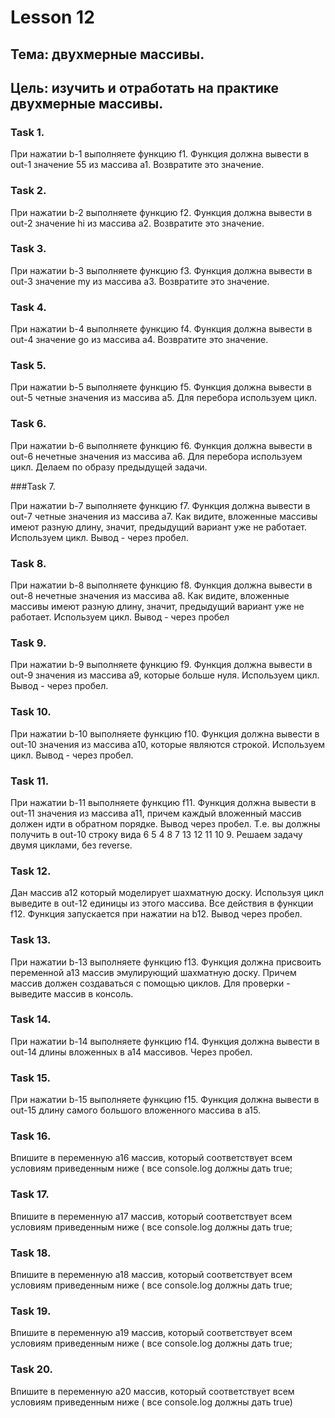 # Lesson 12


## Тема: двухмерные массивы.
## Цель: изучить и отработать на практике двухмерные массивы.

### Task 1.

При нажатии b-1 выполняете функцию f1. Функция должна вывести в out-1 значение 55 из массива a1. Возвратите это значение.


### Task 2.

При нажатии b-2 выполняете функцию f2. Функция должна вывести в out-2 значение hi из массива a2. Возвратите это значение.


### Task 3.

При нажатии b-3 выполняете функцию f3. Функция должна вывести в out-3 значение my из массива a3. Возвратите это значение.


### Task 4.

При нажатии b-4 выполняете функцию f4. Функция должна вывести в out-4 значение go из массива a4. Возвратите это значение.


### Task 5.

При нажатии b-5 выполняете функцию f5. Функция должна вывести в out-5 четные значения из массива a5. Для перебора используем цикл.


### Task 6.

При нажатии b-6 выполняете функцию f6. Функция должна вывести в out-6 нечетные значения из массива a6. Для перебора используем цикл. Делаем по образу предыдущей задачи.


###Task 7.

При нажатии b-7 выполняете функцию f7. Функция должна вывести в out-7 четные значения из массива a7. Как видите, вложенные массивы имеют разную длину, значит, предыдущий вариант уже не работает. Используем цикл. Вывод - через пробел.


### Task 8.

При нажатии b-8 выполняете функцию f8. Функция должна вывести в out-8 нечетные значения из массива a8. Как видите, вложенные массивы имеют разную длину, значит, предыдущий вариант уже не работает. Используем цикл. Вывод - через пробел


### Task 9.

При нажатии b-9 выполняете функцию f9. Функция должна вывести в out-9 значения из массива a9, которые больше нуля. Используем цикл. Вывод - через пробел.


### Task 10.

При нажатии b-10 выполняете функцию f10. Функция должна вывести в out-10 значения из массива a10, которые являются строкой. Используем цикл. Вывод - через пробел.


### Task 11.

При нажатии b-11 выполняете функцию f11. Функция должна вывести в out-11 значения из массива a11, причем каждый вложенный массив должен идти в обратном порядке. Вывод через пробел. Т.е. вы должны получить в out-10 строку вида 6 5 4 8 7 13 12 11 10 9. Решаем задачу двумя циклами, без reverse.


### Task 12.

Дан массив a12 который моделирует шахматную доску. Используя цикл выведите в out-12 единицы из этого массива. Все действия в функции f12. Функция запускается при нажатии на b12. Вывод через пробел.


### Task 13.

При нажатии b-13 выполняете функцию f13. Функция должна присвоить переменной a13 массив эмулирующий шахматную доску. Причем массив должен создаваться с помощью циклов. Для проверки - выведите массив в консоль.


### Task 14.

При нажатии b-14 выполняете функцию f14. Функция должна вывести в out-14 длины вложенных в a14 массивов. Через пробел.


### Task 15.

При нажатии b-15 выполняете функцию f15. Функция должна вывести в out-15 длину самого большого вложенного массива в a15.


### Task 16.

Впишите в переменную a16 массив, который соответствует всем условиям приведенным ниже ( все console.log должны дать true;

### Task 17.

Впишите в переменную a17 массив, который соответствует всем условиям приведенным ниже ( все console.log должны дать true;

### Task 18.

Впишите в переменную a18 массив, который соответствует всем условиям приведенным ниже ( все console.log должны дать true;

### Task 19.

Впишите в переменную a19 массив, который соответствует всем условиям приведенным ниже ( все console.log должны дать true;

### Task 20.

Впишите в переменную a20 массив, который соответствует всем условиям приведенным ниже ( все console.log должны дать true)